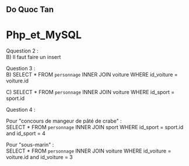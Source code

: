 ## Do Quoc Tan 

# Php_et_MySQL

Qquestion 2 :   
B) Il faut faire un insert 

Question 3 :   
B) SELECT * FROM `personnage` INNER JOIN voiture WHERE id_voiture = voiture.id

C) SELECT * FROM `personnage` INNER JOIN voiture WHERE id_sport = sport.id

Question 4 : 

Pour "concours de mangeur de pâté de crabe" :   
SELECT * FROM `personnage` INNER JOIN sport WHERE id_sport = sport.id and id_sport = 4 

Pour "sous-marin" :   
SELECT * FROM `personnage` INNER JOIN voiture WHERE id_voiture = voiture.id and id_voiture = 3
